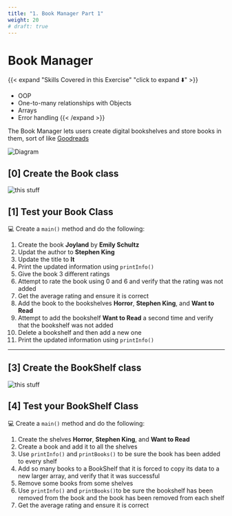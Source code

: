 ```yaml
---
title: "1. Book Manager Part 1"
weight: 20
# draft: true
---
```

# Book Manager

{{< expand "Skills Covered in this Exercise" "click to expand ⬇️" >}}
- OOP
- One-to-many relationships with Objects
- Arrays
- Error handling
{{< /expand >}}

The Book Manager lets users create digital bookshelves and store books in them, sort of like [Goodreads](https://www.goodreads.com/)

![Diagram](https://lucid.app/publicSegments/view/dda5e171-8e0a-48df-8f64-34fa944a9a49/image.png)




<!-- ## UML -->

<!-- Here is the UML for this assignnment. If you would like to view it on its own, [click here](https://lucid.app/publicSegments/view/33ba1431-02d7-4cbe-87a7-4cc7c1597547/image.png) -->

<!-- ![this stuff](https://lucid.app/publicSegments/view/33ba1431-02d7-4cbe-87a7-4cc7c1597547/image.png) -->

## [0] Create the Book class

![this stuff](https://lucid.app/publicSegments/view/2d178057-6f38-4ebe-aa5d-ae29cca5ca47/image.png)

## [1] Test your Book Class
💻 Create a `main()` method and do the following:

  1. Create the book **Joyland** by **Emily Schultz**
  2. Updat the author to **Stephen King**
  3. Update the title to **It**
  4. Print the updated information using `printInfo()`
  5. Give the book 3 different ratings
  6. Attempt to rate the book using 0 and 6 and verify that the rating was not added
  7. Get the average rating and ensure it is correct
  8. Add the book to the bookshelves **Horror**, **Stephen King**, and **Want to Read**
  9. Attempt to add the bookshelf **Want to Read** a second time and verify that the bookshelf was not added
  10. Delete a bookshelf and then add a new one
  11. Print the updated information using `printInfo()`

----

## [3] Create the BookShelf class

![this stuff](https://lucid.app/publicSegments/view/9f98044e-119d-4224-a6eb-a674f6b99e6a/image.png)

## [4] Test your BookShelf Class
💻 Create a `main()` method and do the following:

  1. Create the shelves **Horror**, **Stephen King**, and **Want to Read**
  2. Create a book and add it to all the shelves
  3. Use `printInfo()` and `printBooks()` to be sure the book has been added to every shelf
  4. Add so many books to a BookShelf that it is forced to copy its data to a new larger array, and verify that it was successful 
  5. Remove some books from some shelves
  6. Use `printInfo()` and `printBooks()`to be sure the bookshelf has been removed from the book and the book has been removed from each shelf
  7. Get the average rating and ensure it is correct



<!-- 

### Bookshelf



#### printBooks()


## Extensions

### Validation: Username restrictions
A username must be between at least 4-15 characters long. 

If a user tries to make an account with an invalid username, they should instead get some default username.
If a user tries to change their username with an invalid username, the username should stay the same

### Validation: No duplicates 
If a user tries to add in a bookshelf that already exists, they should receive an error message and the new bookshelf should not be created.

If a user tries to add a book to the same bookshelf twice, they should receive an error message and the book should not be added.

### Validation: Valid ratings
If a user wants to set the rating to something negative, or something over 5, you should not let them.

### Remove books from bookshelves
If you want to remove a book from a bookshelf, consider all the places that must be updated.

### Delete bookshelves
If you want to delete bookshelves, first make sure that they are empty. -->
